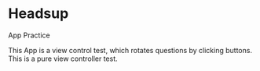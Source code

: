# Headsup
App Practice

This App is a view control test, which rotates questions by clicking buttons. This is a pure view controller test. 
